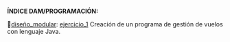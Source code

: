 **ÍNDICE DAM/PROGRAMACIÓN:**

🔹[diseño_modular](https://github.com/sufigueroa87/dam/tree/main/programaci%C3%B3n/dise%C3%B1o_modular):
	[ejercicio_1](https://github.com/sufigueroa87/dam/tree/main/programaci%C3%B3n/dise%C3%B1o_modular/ejercicio_1)
		Creación de un programa de gestión de vuelos con lenguaje Java.
	
	
  
